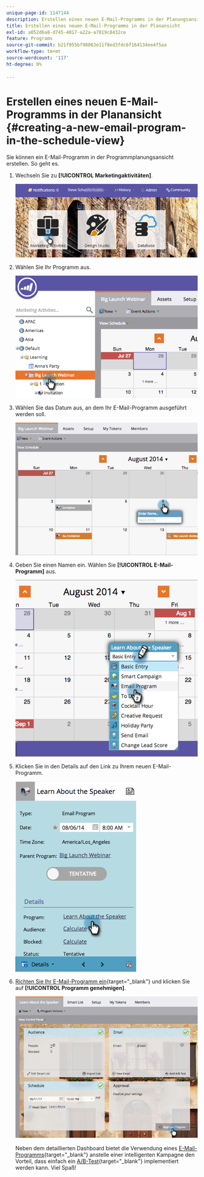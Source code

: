 ```yaml
---
unique-page-id: 1147144
description: Erstellen eines neuen E-Mail-Programms in der Planungsansicht - Marketo-Dokumente - Produktdokumentation
title: Erstellen eines neuen E-Mail-Programms in der Planansicht
exl-id: a052d6a8-d745-4017-a22a-a7019c8432ce
feature: Programs
source-git-commit: b21f955bf98063e11f8ed3fdc6f164134ee4f5aa
workflow-type: tm+mt
source-wordcount: '117'
ht-degree: 0%

---
```


# Erstellen eines neuen E-Mail-Programms in der Planansicht {#creating-a-new-email-program-in-the-schedule-view}

Sie können ein E-Mail-Programm in der Programmplanungsansicht erstellen. So geht es.

1. Wechseln Sie zu **[!UICONTROL Marketingaktivitäten]**.

   ![](assets/login-marketing-activities-2.png)

1. Wählen Sie Ihr Programm aus.

   ![](assets/image2014-9-23-15-3a34-3a11.png)

1. Wählen Sie das Datum aus, an dem Ihr E-Mail-Programm ausgeführt werden soll.

   ![](assets/image2014-9-23-15-3a35-3a16.png)

1. Geben Sie einen Namen ein. Wählen Sie **[!UICONTROL E-Mail-Programm]** aus.

   ![](assets/image2014-9-23-15-3a35-3a32.png)

1. Klicken Sie in den Details auf den Link zu Ihrem neuen E-Mail-Programm.

   ![](assets/image2014-9-23-15-3a35-3a42.png)

1. [Richten Sie Ihr E-Mail-Programm ein](/help/marketo/product-docs/email-marketing/email-programs/creating-an-email-program/create-an-email-program.md){target="_blank"} und klicken Sie auf **[!UICONTROL Programm genehmigen]**.

   ![](assets/learnaboutthespeaker.png)

   Neben dem detaillierten Dashboard bietet die Verwendung eines [E-Mail-Programms](/help/marketo/product-docs/email-marketing/email-programs/creating-an-email-program/understanding-email-programs.md){target="_blank"} anstelle einer intelligenten Kampagne den Vorteil, dass einfach ein [A/B-Test](/help/marketo/product-docs/email-marketing/email-programs/email-program-actions/email-test-a-b-test/add-an-a-b-test.md){target="_blank"} implementiert werden kann. Viel Spaß!
